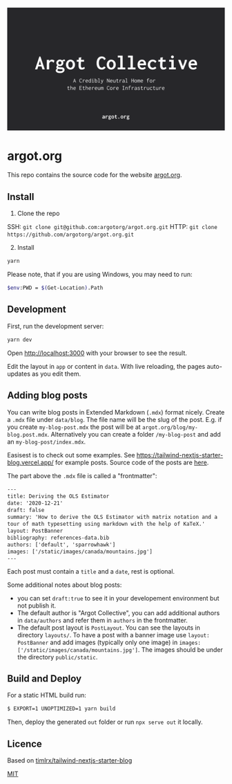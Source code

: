 ![tailwind-nextjs-banner](/public/static/images/argot-og-image.png)

# argot.org

This repo contains the source code for the website [argot.org](https://argot.org).

## Install

1. Clone the repo

SSH: `git clone git@github.com:argotorg/argot.org.git`
HTTP: `git clone https://github.com/argotorg/argot.org.git`

2. Install

```bash
yarn
```

Please note, that if you are using Windows, you may need to run:

```bash
$env:PWD = $(Get-Location).Path
```

## Development

First, run the development server:

```bash
yarn dev
```

Open [http://localhost:3000](http://localhost:3000) with your browser to see the result.

Edit the layout in `app` or content in `data`. With live reloading, the pages auto-updates as you edit them.

## Adding blog posts

You can write blog posts in Extended Markdown (`.mdx`) format nicely. Create a `.mdx` file under `data/blog`. The file name will be the slug of the post. E.g. if you create `my-blog-post.mdx` the post will be at `argot.org/blog/my-blog.post.mdx`. Alternatively you can create a folder `/my-blog-post` and add an `my-blog-post/index.mdx`.

Easisest is to check out some examples. See https://tailwind-nextjs-starter-blog.vercel.app/ for example posts. Source code of the posts are [here](https://github.com/timlrx/tailwind-nextjs-starter-blog/tree/main/data/blog).

The part above the `.mdx` file is called a "frontmatter":

```
---
title: Deriving the OLS Estimator
date: '2020-12-21'
draft: false
summary: 'How to derive the OLS Estimator with matrix notation and a tour of math typesetting using markdown with the help of KaTeX.'
layout: PostBanner
bibliography: references-data.bib
authors: ['default', 'sparrowhawk']
images: ['/static/images/canada/mountains.jpg']
---
```

Each post must contain a `title` and a `date`, rest is optional.

Some additional notes about blog posts:

- you can set `draft:true` to see it in your developement environment but not publish it.
- The default author is "Argot Collective", you can add additional authors in `data/authors` and refer them in `authors` in the frontmatter.
- The default post layout is `PostLayout`. You can see the layouts in directory `layouts/`.
  To have a post with a banner image use `layout: PostBanner` and add images (typically only one image) in `images: ['/static/images/canada/mountains.jpg']`. The images should be under the directory `public/static`.

## Build and Deploy

For a static HTML build run:

```sh
$ EXPORT=1 UNOPTIMIZED=1 yarn build
```

Then, deploy the generated `out` folder or run `npx serve out` it locally.

## Licence

Based on [timlrx/tailwind-nextjs-starter-blog](https://github.com/timlrx/tailwind-nextjs-starter-blog)

[MIT](./LICENSE)
